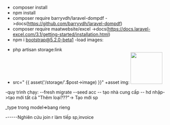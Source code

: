- composer install
- npm install 
- composer require barryvdh/laravel-dompdf
->docs(https://github.com/barryvdh/laravel-dompdf)
- composer require maatwebsite/excel
->docs(https://docs.laravel-excel.com/3.1/getting-started/installation.html)
- npm i bootstrap@5.2.0-beta1
-load images:
+ php artisan storage:link
+ src=" {{ asset('/storage/'.$post->image) }}" 
+asset img: <img src="{{ url('storage/images/'.$invoiceProvides->image_url) }}" alt="" title="" width="100px" />


-quy trình chạy:
--fresh migrate
--seed acc
-- tạo nhà cung cấp
-- hd nhập->tạo mới tất cả "Thêm loại???"-> Tạo mới sp

_type trong model=>bang rieng

------Nghiên cứu join r làm tiếp sp,invoice
